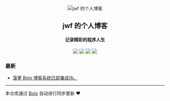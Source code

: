 <p align="center"><img alt="jwf 的个人博客" src="https://pic.stackoverflow.wiki/uploadImages/114/246/231/87/2020/06/06/16/41/3e4a3ce8-8882-4258-9860-a337bf859605.png"></p><h2 align="center">
jwf 的个人博客
</h2>

<h4 align="center">记录精彩的程序人生</h4>
<p align="center"><a title="jwf 的个人博客" target="_blank" href="https://github.com/jiangwenfan/bolo-blog"><img src="https://img.shields.io/github/last-commit/jiangwenfan/bolo-blog.svg?style=flat-square&color=FF9900"></a>
<a title="GitHub repo size in bytes" target="_blank" href="https://github.com/jiangwenfan/bolo-blog"><img src="https://img.shields.io/github/repo-size/jiangwenfan/bolo-blog.svg?style=flat-square"></a>
<a title="Bolo Version" target="_blank" href="https://github.com/adlered/bolo-solo"><img src="https://img.shields.io/badge/bolo-v2.2 稳定版-f1e05a.svg?style=flat-square&color=blueviolet"></a>
<a title="Hits" target="_blank" href="https://github.com/88250/hits"><img src="https://hits.b3log.org/jiangwenfan/bolo-blog.svg"></a></p>

### 最新

* [菠萝 Bolo 博客系统已部署成功。](http://sick.pwall.icu:8080/hello-bolo)



---

本仓库通过 [Bolo](https://github.com/adlered/bolo-solo) 自动进行同步更新 ❤️ 